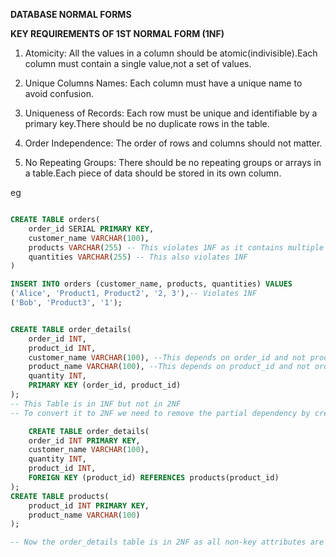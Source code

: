 **DATABASE NORMAL FORMS**

**KEY REQUIREMENTS OF 1ST NORMAL FORM (1NF)**

1. Atomicity: All the values in a column should be atomic(indivisible).Each column must contain a single value,not a set of values.

2. Unique Columns Names: Each column must have a unique name to avoid confusion.

3. Uniqueness of Records: Each row must be unique and identifiable by a primary key.There should be no duplicate rows in the table.

4. Order Independence: The order of rows and columns should not matter.

5. No Repeating Groups: There should be no repeating groups or arrays in a table.Each piece of data should be stored in its own column.

eg 
```sql

CREATE TABLE orders(
    order_id SERIAL PRIMARY KEY,
    customer_name VARCHAR(100),
    products VARCHAR(255) -- This violates 1NF as it contains multiple values
    quantities VARCHAR(255) -- This also violates 1NF
)

INSERT INTO orders (customer_name, products, quantities) VALUES
('Alice', 'Product1, Product2', '2, 3'),-- Violates 1NF
('Bob', 'Product3', '1');

```

```sql

CREATE TABLE order_details(
    order_id INT,
    product_id INT,
    customer_name VARCHAR(100), --This depends on order_id and not product_id
    product_name VARCHAR(100), --This depends on product_id and not order_id
    quantity INT,
    PRIMARY KEY (order_id, product_id)
);
-- This Table is in 1NF but not in 2NF
-- To convert it to 2NF we need to remove the partial dependency by creating separate tables for orders and products
```
```sql
    CREATE TABLE order_details(
    order_id INT PRIMARY KEY,
    customer_name VARCHAR(100),
    quantity INT,
    product_id INT,
    FOREIGN KEY (product_id) REFERENCES products(product_id)
);
CREATE TABLE products(
    product_id INT PRIMARY KEY,
    product_name VARCHAR(100)
);

-- Now the order_details table is in 2NF as all non-key attributes are fully dependent on the primary key
